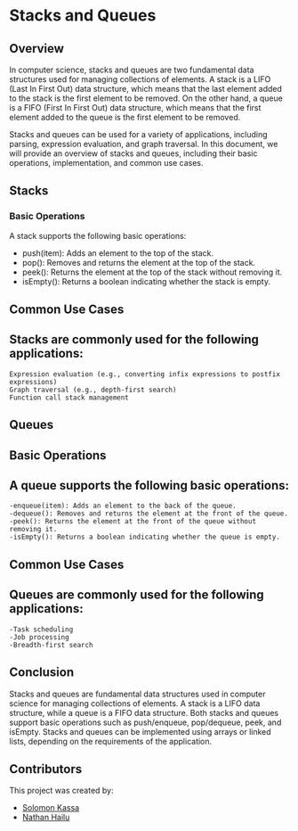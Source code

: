 # Stacks and Queues

## Overview

In computer science, stacks and queues are two fundamental data structures used for managing collections of elements. A stack is a LIFO (Last In First Out) data structure, which means that the last element added to the stack is the first element to be removed. On the other hand, a queue is a FIFO (First In First Out) data structure, which means that the first element added to the queue is the first element to be removed.

Stacks and queues can be used for a variety of applications, including parsing, expression evaluation, and graph traversal. In this document, we will provide an overview of stacks and queues, including their basic operations, implementation, and common use cases.

## Stacks

### Basic Operations

A stack supports the following basic operations:

* push(item): Adds an element to the top of the stack.
* pop(): Removes and returns the element at the top of the stack.
* peek(): Returns the element at the top of the stack without removing it.
* isEmpty(): Returns a boolean indicating whether the stack is empty.

        
## Common Use Cases

## Stacks are commonly used for the following applications:

    Expression evaluation (e.g., converting infix expressions to postfix expressions)
    Graph traversal (e.g., depth-first search)
    Function call stack management

## Queues
## Basic Operations

## A queue supports the following basic operations:

    -enqueue(item): Adds an element to the back of the queue.
    -dequeue(): Removes and returns the element at the front of the queue.
    -peek(): Returns the element at the front of the queue without removing it.
    -isEmpty(): Returns a boolean indicating whether the queue is empty.

## Common Use Cases

## Queues are commonly used for the following applications:

    -Task scheduling
    -Job processing
    -Breadth-first search
    
## Conclusion
Stacks and queues are fundamental data structures used in computer science for managing collections of elements. A stack is a LIFO data structure, while a queue is a FIFO data structure. Both stacks and queues support basic operations such as push/enqueue, pop/dequeue, peek, and isEmpty. Stacks and queues can be implemented using arrays or linked lists, depending on the requirements of the application.

## Contributors
This project was created by:

- [Solomon Kassa](https://github.com/Solomonkassa)
- [Nathan Hailu](https://github.com/)

